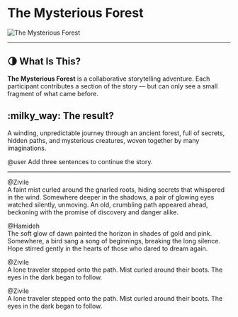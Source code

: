 # The Mysterious Forest <br>

![The Mysterious Forest](https://cdn.pixabay.com/photo/2018/01/31/07/36/secret-3120483\_1280.jpg)

---

## :last_quarter_moon: **What Is This?**

**The Mysterious Forest** is a collaborative storytelling adventure.
Each participant contributes a section of the story —
but can only see a small fragment of what came before.

## :milky\_way: **The result?**

A winding, unpredictable journey through an ancient forest, full of secrets, 
hidden paths, and mysterious creatures, woven together by many imaginations.

@user
Add three sentences to continue the story.

------------------

@Zivile <br>
A faint mist curled around the gnarled roots, hiding secrets that whispered in the wind.
Somewhere deeper in the shadows, a pair of glowing eyes watched silently, unmoving. 
An old, crumbling path appeared ahead, beckoning with the promise of discovery and danger alike.


@Hamideh <br>
The soft glow of dawn painted the horizon in shades of gold and pink.  
Somewhere, a bird sang a song of beginnings, breaking the long silence.  
Hope stirred gently in the hearts of those who dared to dream again.

@Zivile <br>
A lone traveler stepped onto the path.
Mist curled around their boots.
The eyes in the dark began to follow.



@Zivile <br>
A lone traveler stepped onto the path.
Mist curled around their boots.
The eyes in the dark began to follow.




